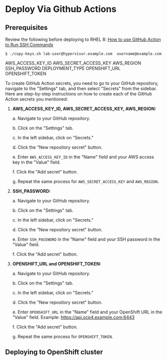# Deploy Via Github Actions

## Prerequisites
Review the following before deploying to RHEL 8:
[How to use GitHub Action to Run SSH Commands](https://medium.com/p/609df2a88ac3)
```
$ ./copy-keys.sh lab-user@hypervisor.example.com  username@example.com
```

AWS_ACCESS_KEY_ID
AWS_SECRET_ACCESS_KEY
AWS_REGION
SSH_PASSWORD
DEPLOYMENT_TYPE
OPENSHIFT_URL
OPENSHIFT_TOKEN

To create GitHub Action secrets, you need to go to your GitHub repository, navigate to the "Settings" tab, and then select "Secrets" from the sidebar. Here are step-by-step instructions on how to create each of the GitHub Action secrets you mentioned:

1. **AWS_ACCESS_KEY_ID, AWS_SECRET_ACCESS_KEY, AWS_REGION:**

   a. Navigate to your GitHub repository.
   
   b. Click on the "Settings" tab.
   
   c. In the left sidebar, click on "Secrets."

   d. Click the "New repository secret" button.

   e. Enter `AWS_ACCESS_KEY_ID` in the "Name" field and your AWS access key in the "Value" field.

   f. Click the "Add secret" button.

   g. Repeat the same process for `AWS_SECRET_ACCESS_KEY` and `AWS_REGION`.

2. **SSH_PASSWORD:**

   a. Navigate to your GitHub repository.
   
   b. Click on the "Settings" tab.
   
   c. In the left sidebar, click on "Secrets."

   d. Click the "New repository secret" button.

   e. Enter `SSH_PASSWORD` in the "Name" field and your SSH password in the "Value" field.

   f. Click the "Add secret" button.

3. **OPENSHIFT_URL and OPENSHIFT_TOKEN:**

   a. Navigate to your GitHub repository.
   
   b. Click on the "Settings" tab.
   
   c. In the left sidebar, click on "Secrets."

   d. Click the "New repository secret" button.

   e. Enter `OPENSHIFT_URL` in the "Name" field and your OpenShift URL in the "Value" field. Example: https://api.ocp4.example.com:6443

   f. Click the "Add secret" button.

   g. Repeat the same process for `OPENSHIFT_TOKEN`.

## Deploying to OpenShift cluster
